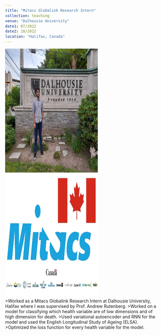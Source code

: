 ```yaml
---
title: "Mitacs Globalink Research Intern"
collection: teaching
venue: "Dalhousie University"
date1: 07/2022
date2: 10/2022
location: "Halifax, Canada"
---
```

<img src='/images/Dal.jpg' width=300 height=400>
<img src='/images/Mitacs.jpeg' width=300 height=400><br/>
>Worked as a Mitacs Globalink Research Intern at Dalhousie University, Halifax where I was supervised by Prof. Andrew Rutenberg.    
>Worked on a model for classifying which health variable are of low dimensions and of high dimension for death.    
>Used variational autoencoder and RNN for the model and used the English Longitudinal Study of Ageing (ELSA).    
>Optimized the loss function for every health variable for the model.    
<!--         >The prediction results were positive and now working on the paper for the same. -->    

